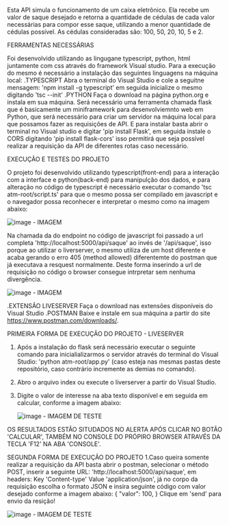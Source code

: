 Esta API simula o funcionamento de um caixa eletrônico. Ela recebe um valor de saque desejado e retorna a quantidade de cédulas de cada valor necessárias para compor esse saque, utilizando a menor quantidade de cédulas possível. As cédulas consideradas são: 100, 50, 20, 10, 5 e 2.

FERRAMENTAS NECESSÁRIAS

Foi desenvolvido utilizando as lingugane typescript, python, html juntamente com css através do framework Visual studio. Para a execução do mesmo é necessário a instalação das seguintes linguagens na máquina local:
  .TYPESCRIPT
  Abra o terminal do Visual Studio e cole a seguitne mensagem: 'npm install -g typescript' em seguida inicialize o mesmo digitando 'tsc --init'
  .PYTHON
  Faça o download na página  python.org e instala em sua máquina.
  Será necessário uma ferramenta chamada flask que é basicamente um miniframework para desenvolviemnto web em Python, que será necessário para criar um servidor na máquina local para que possamos fazer as requisições de API. E para instalar basta abrir o terminal no Visual studio e digitar 'pip install Flask', em seguida instale o CORS digitando 'pip install flask-cors' isso permitirá que seja possível realizar a requisição da API de diferentes rotas caso necessário.
  
EXECUÇÃO E TESTES DO PROJETO 

  O projeto foi desenvolvido utilizando typescript(front-end) para a interação com a interface e python(back-end) para manipulção dos dados, e para alteração no código de typescript é necessário executar o comando 'tsc atm-root/script.ts' para que o mesmo possa ser compilado em javascript e o navegador possa reconhecer e interpretar o mesmo como na imagem abaixo: 
  
  ![image](https://github.com/lucaslima520/desafio-atm/assets/70073731/1210267a-4a21-43d8-9d92-86648b2a5a55) - IMAGEM
  
  Na chamada da do endpoint no código de javascript foi passado a url completa 'http://localhost:5000/api/saque' ao invés de '/api/saque', isso porque ao utilizar o liverserver, o mesmo utiliza de um host diferente e acaba gerando o erro 405 (method allowed) diferentemte do postman que já executava a resquest normalmente. Deste forma inserindo a url de requisição no código o browser consegue intrpretar sem nenhuma divergência. 

  ![image](https://github.com/lucaslima520/desafio-atm/assets/70073731/fd720bc3-a709-4573-8a8d-e22a3c905293) - IMAGEM

  .EXTENSÃO LIVESERVER
  Faça o download nas extensões disponíveis do Visual Studio
  .POSTMAN
  Baixe e instale em sua máquina a partir do site https://www.postman.com/downloads/.

PRIMEIRA FORMA DE EXECUÇÃO DO PROJETO - LIVESERVER
  1. Após a instalação do flask será necessário executar o seguinte comando para inicialializarmos o servidor através do terminal do Visual Studio: 'python atm-root/app.py' (caso esteja nas mesmas pastas deste repositório, caso contrário incremente as demias no comando).
  2. Abro o arquivo index ou execute o liverserver a partir do Visual Studio.
  3. Digite o valor de interesse na aba texto disponível e em seguida em calcular, conforme a imagem abaixo:
     
     ![image](https://github.com/lucaslima520/desafio-atm/assets/70073731/18ebae66-184c-4f72-beb7-ea6a0be163f3) - IMAGEM DE TESTE
     
OS RESULTADOS ESTÃO SITUDADOS NO ALERTA APÓS CLICAR NO BOTÃO 'CALCULAR', TAMBÉM NO CONSOLE DO PRÓPIRO BROWSER ATRAVÉS DA TECLA 'F12' NA ABA 'CONSOLE'.

SEGUNDA FORMA DE EXECUÇÃO DO PROJETO
  1.Caso queira somente realizar a requisição da API basta abrir o postman, selecionar o método POST, inserir a seguinte URL: 'http://localhost:5000/api/saque', em headers: Key 'Content-type' Value 'application/json', já no corpo da requisição escolha o formato JSON e insira seguinte código com valor desejado conforme a imagem abaixo: 
{
    "valor": 100,
}
Clique em 'send' para envio da resição!

![image](https://github.com/lucaslima520/desafio-atm/assets/70073731/e7dcdfba-b9b2-4624-ad74-2fac40af7529) - IMAGEM DE TESTE


